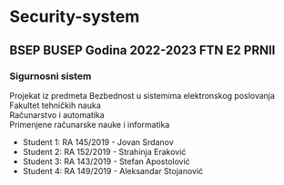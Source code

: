 # Security-system

## BSEP BUSEP Godina 2022-2023 FTN E2 PRNII  
### Sigurnosni sistem 
Projekat iz predmeta Bezbednost u sistemima elektronskog poslovanja   
Fakultet tehničkih nauka  
Računarstvo i automatika  
Primenjene računarske nauke i informatika  

* Student 1: RA 145/2019 - Jovan Srdanov  
* Student 2: RA 152/2019 - Strahinja Eraković   
* Student 3: RA 143/2019 - Stefan Apostolović  
* Student 4: RA 149/2019 - Aleksandar Stojanović  
